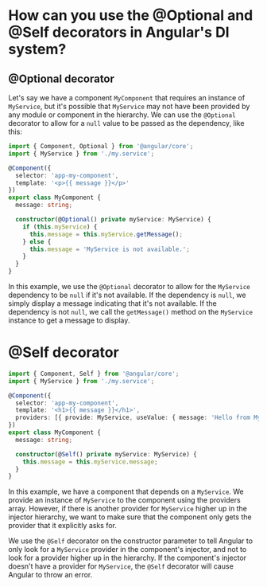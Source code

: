 # How can you use the @Optional and @Self decorators in Angular's DI system?

## @Optional decorator

Let's say we have a component `MyComponent` that requires an instance of `MyService`, but it's possible that `MyService` may not have been provided by any module or component in the hierarchy. We can use the `@Optional` decorator to allow for a `null` value to be passed as the dependency, like this:

```typescript
import { Component, Optional } from '@angular/core';
import { MyService } from './my.service';

@Component({
  selector: 'app-my-component',
  template: '<p>{{ message }}</p>'
})
export class MyComponent {
  message: string;

  constructor(@Optional() private myService: MyService) {
    if (this.myService) {
      this.message = this.myService.getMessage();
    } else {
      this.message = 'MyService is not available.';
    }
  }
}
```

In this example, we use the `@Optional` decorator to allow for the `MyService` dependency to be `null` if it's not available. If the dependency is `null`, we simply display a message indicating that it's not available. If the dependency is not `null`, we call the `getMessage()` method on the `MyService` instance to get a message to display.

# @Self decorator

```typescript
import { Component, Self } from '@angular/core';
import { MyService } from './my.service';

@Component({
  selector: 'app-my-component',
  template: '<h1>{{ message }}</h1>',
  providers: [{ provide: MyService, useValue: { message: 'Hello from MyService!' } }]
})
export class MyComponent {
  message: string;

  constructor(@Self() private myService: MyService) {
    this.message = this.myService.message;
  }
}
```

In this example, we have a component that depends on a `MyService`. We provide an instance of `MyService` to the component using the providers array. However, if there is another provider for `MyService` higher up in the injector hierarchy, we want to make sure that the component only gets the provider that it explicitly asks for.

We use the `@Self` decorator on the constructor parameter to tell Angular to only look for a `MyService` provider in the component's injector, and not to look for a provider higher up in the hierarchy. If the component's injector doesn't have a provider for `MyService`, the `@Self` decorator will cause Angular to throw an error.